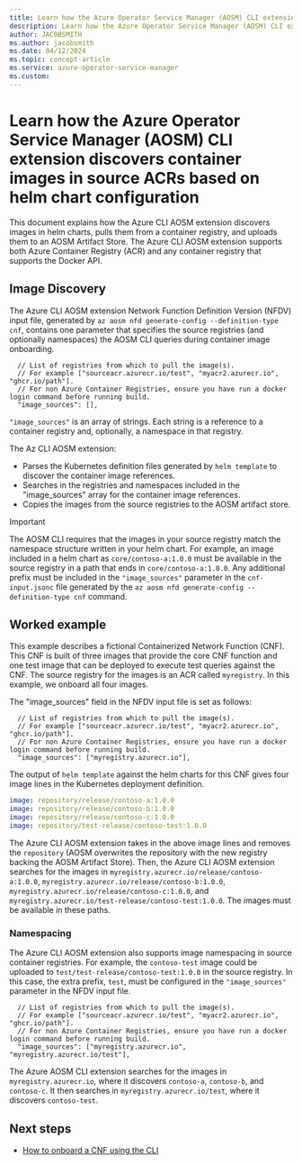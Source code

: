```yaml
---
title: Learn how the Azure Operator Service Manager (AOSM) CLI extension discovers container images in source ACRs based on helm chart configuration.
description: Learn how the Azure Operator Service Manager (AOSM) CLI extension discovers container images in source ACRs based on helm chart configuration.
author: JAC0BSMITH
ms.author: jacobsmith
ms.date: 04/12/2024
ms.topic: concept-article
ms.service: azure-operator-service-manager
ms.custom:
---
```


# Learn how the Azure Operator Service Manager (AOSM) CLI extension discovers container images in source ACRs based on helm chart configuration

This document explains how the Azure CLI AOSM extension discovers images in helm charts, pulls them from a container registry, and uploads them to an AOSM Artifact Store. The Azure CLI AOSM extension supports both Azure Container Registry (ACR) and any container registry that supports the Docker API.

## Image Discovery

The Azure CLI AOSM extension Network Function Definition Version (NFDV) input file, generated by `az aosm nfd generate-config --definition-type cnf`, contains one parameter that specifies the source registries (and optionally namespaces) the AOSM CLI queries during container image onboarding.

```jsonc
  // List of registries from which to pull the image(s).
  // For example ["sourceacr.azurecr.io/test", "myacr2.azurecr.io", "ghcr.io/path"].
  // For non Azure Container Registries, ensure you have run a docker login command before running build.
  "image_sources": [],
```

`"image_sources"` is an array of strings. Each string is a reference to a container registry and, optionally, a namespace in that registry.

The Az CLI AOSM extension:

- Parses the Kubernetes definition files generated by `helm template` to discover the container image references.
- Searches in the registries and namespaces included in the "image_sources" array for the container image references.
- Copies the images from the source registries to the AOSM artifact store.

> [!IMPORTANT]
> The AOSM CLI requires that the images in your source registry match the namespace structure written in your helm chart. For example, an image included in a helm chart as `core/contoso-a:1.0.0` must be available in the source registry in a path that ends in `core/contoso-a:1.0.0`. Any additional prefix must be included in the `"image_sources"` parameter in the `cnf-input.jsonc` file generated by the `az aosm nfd generate-config --definition-type cnf` command.

## Worked example

This example describes a fictional Containerized Network Function (CNF). This CNF is built of three images that provide the core CNF function and one test image that can be deployed to execute test queries against the CNF. The source registry for the images is an ACR called `myregistry`. In this example, we onboard all four images.

The "image_sources" field in the NFDV input file is set as follows:

```jsonc
  // List of registries from which to pull the image(s).
  // For example ["sourceacr.azurecr.io/test", "myacr2.azurecr.io", "ghcr.io/path"].
  // For non Azure Container Registries, ensure you have run a docker login command before running build.
  "image_sources": ["myregistry.azurecr.io"],
```

The output of `helm template` against the helm charts for this CNF gives four image lines in the Kubernetes deployment definition.

```yaml
image: repository/release/contoso-a:1.0.0
image: repository/release/contoso-b:1.0.0
image: repository/release/contoso-c:1.0.0
image: repository/test-release/contoso-test:1.0.0
```

The Azure CLI AOSM extension takes in the above image lines and removes the `repository` (AOSM overwrites the repository with the new registry backing the AOSM Artifact Store). Then, the Azure CLI AOSM extension searches for the images in `myregistry.azurecr.io/release/contoso-a:1.0.0`, `myregistry.azurecr.io/release/contoso-b:1.0.0`, `myregistry.azurecr.io/release/contoso-c:1.0.0`, and `myregistry.azurecr.io/test-release/contoso-test:1.0.0`. The images must be available in these paths.

### Namespacing

The Azure CLI AOSM extension also supports image namespacing in source container registries. For example, the `contoso-test` image could be uploaded to `test/test-release/contoso-test:1.0.0` in the source registry. In this case, the extra prefix, `test`, must be configured in the `"image_sources"` parameter in the NFDV input file.

```jsonc
  // List of registries from which to pull the image(s).
  // For example ["sourceacr.azurecr.io/test", "myacr2.azurecr.io", "ghcr.io/path"].
  // For non Azure Container Registries, ensure you have run a docker login command before running build.
  "image_sources": ["myregistry.azurecr.io", "myregistry.azurecr.io/test"],
```

The Azure AOSM CLI extension searches for the images in `myregistry.azurecr.io`, where it discovers `contoso-a`, `contoso-b`, and `contoso-c`. It then searches in `myregistry.azurecr.io/test`, where it discovers `contoso-test`.

## Next steps

- [How to onboard a CNF using the CLI](how-to-onboard-containerized-network-function-cli.md)

